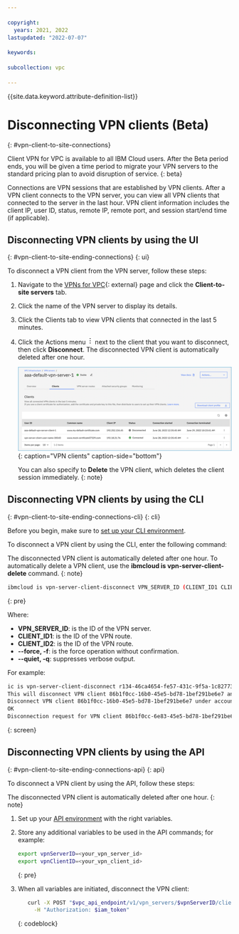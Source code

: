 ```yaml
---

copyright:
  years: 2021, 2022
lastupdated: "2022-07-07"

keywords:

subcollection: vpc

---
```


{{site.data.keyword.attribute-definition-list}}

# Disconnecting VPN clients (Beta)
{: #vpn-client-to-site-connections}

Client VPN for VPC is available to all IBM Cloud users. After the Beta period ends, you will be given a time period to migrate your VPN servers to the standard pricing plan to avoid disruption of service.
{: beta}

Connections are VPN sessions that are established by VPN clients. After a VPN client connects to the VPN server, you can view all VPN clients that connected to the server in the last hour. VPN client information includes the client IP, user ID, status, remote IP, remote port, and session start/end time (if applicable). 

## Disconnecting VPN clients by using the UI
{: #vpn-client-to-site-ending-connections}
{: ui}

To disconnect a VPN client from the VPN server, follow these steps:

1. Navigate to the [VPNs for VPC](https://cloud.ibm.com/vpc-ext/network/vpngateways){: external} page and click the **Client-to-site servers** tab. 
1. Click the name of the VPN server to display its details.
1. Click the Clients tab to view VPN clients that connected in the last 5 minutes.
1. Click the Actions menu ![Actions menu](images/overflow.png) next to the client that you want to disconnect, then click **Disconnect**. The disconnected VPN client is automatically deleted after one hour.

   ![VPN clients](images/vpn-clients.png){: caption="VPN clients" caption-side="bottom"}

   You can also specify to **Delete** the VPN client, which deletes the client session immediately.
   {: note}

## Disconnecting VPN clients by using the CLI
{: #vpn-client-to-site-ending-connections-cli}
{: cli}

Before you begin, make sure to [set up your CLI environment](/docs/vpc?topic=vpc-infrastructure-cli-plugin-vpc-reference).

To disconnect a VPN client by using the CLI, enter the following command:

The disconnected VPN client is automatically deleted after one hour. To automatically delete a VPN client, use the **ibmcloud is vpn-server-client-delete** command.
{: note}

```sh
ibmcloud is vpn-server-client-disconnect VPN_SERVER_ID (CLIENT_ID1 CLIENT_ID2 ...) [-f, --force] [-q, --quiet]
```
{: pre}

Where:

- **VPN_SERVER_ID**: is the ID of the VPN server.
- **CLIENT_ID1**: is the ID of the VPN route.
- **CLIENT_ID2**: is the ID of the VPN route. 
- **--force, -f**: is the force operation without confirmation.
- **--quiet, -q**: suppresses verbose output.

For example:

```sh
ic is vpn-server-client-disconnect r134-46ca4654-fe57-431c-9f5a-1c82773b6e83 86b1f0cc-6e83-45e5-bd78-1bef291be6e7
This will disconnect VPN client 86b1f0cc-16b0-45e5-bd78-1bef291be6e7 and cannot be undone. Continue [y/N] ?> y
Disconnect VPN client 86b1f0cc-16b0-45e5-bd78-1bef291be6e7 under account IBM as user terry@ibm.com...
OK
Disconnection request for VPN client 86b1f0cc-6e83-45e5-bd78-1bef291be6e7 has been accepted.
```
{: screen}

## Disconnecting VPN clients by using the API
{: #vpn-client-to-site-ending-connections-api}
{: api}

To disconnect a VPN client by using the API, follow these steps:

The disconnected VPN client is automatically deleted after one hour.
{: note}

1. Set up your [API environment](/docs/vpc?topic=vpc-set-up-environment#api-prerequisites-setup) with the right variables.

1. Store any additional variables to be used in the API commands; for example:

   ```sh
   export vpnServerID=<your_vpn_server_id>
   export vpnClientID=<your_vpn_client_id>
   ```
   {: pre}

1. When all variables are initiated, disconnect the VPN client:

   ```sh
      curl -X POST "$vpc_api_endpoint/v1/vpn_servers/$vpnServerID/clients/$vpnClientID/disconnect?version=$api_version&maturity=beta&generation=2" \
        -H "Authorization: $iam_token"
   ```
   {: codeblock}
